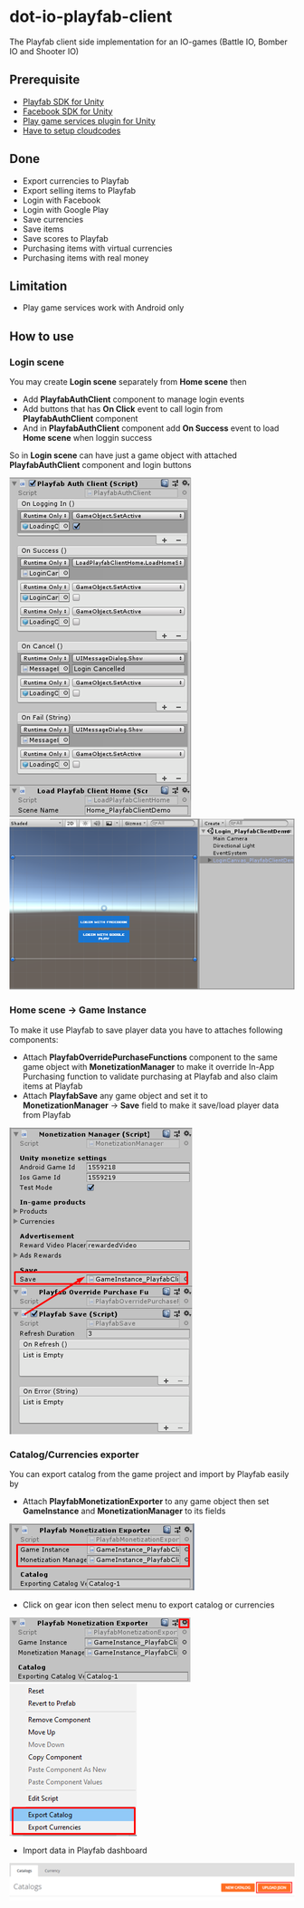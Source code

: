 # dot-io-playfab-client
The Playfab client side implementation for an IO-games (Battle IO, Bomber IO and Shooter IO)

## Prerequisite
- [Playfab SDK for Unity](https://api.playfab.com/sdks/unity)
- [Facebook SDK for Unity](https://developers.facebook.com/docs/unity/downloads)
- [Play game services plugin for Unity](https://github.com/playgameservices/play-games-plugin-for-unity/tree/android-java-client/current-build)
- [Have to setup cloudcodes](https://github.com/insthync/dot-io-playfab-cloudcodes)

## Done
- Export currencies to Playfab
- Export selling items to Playfab
- Login with Facebook
- Login with Google Play
- Save currencies
- Save items
- Save scores to Playfab
- Purchasing items with virtual currencies
- Purchasing items with real money

## Limitation
- Play game services work with Android only

## How to use
### Login scene
You may create **Login scene** separately from **Home scene** then 
- Add **PlayfabAuthClient** component to manage login events
- Add buttons that has **On Click** event to call login from **PlayfabAuthClient** component
- And in **PlayfabAuthClient** component add **On Success** event to load **Home scene** when loggin success

So in **Login scene** can have just a game object with attached **PlayfabAuthClient** component and login buttons 

![](./Screenshots/1.png)
![](./Screenshots/2.png)

### Home scene → Game Instance
To make it use Playfab to save player data you have to attaches following components:
- Attach **PlayfabOverridePurchaseFunctions** component to the same game object with **MonetizationManager** to make it override In-App Purchasing function to validate purchasing at Playfab and also claim items at Playfab
- Attach **PlayfabSave** any game object and set it to **MonetizationManager** → **Save** field to make it save/load player data from Playfab

![](./Screenshots/3.png)

### Catalog/Currencies exporter
You can export catalog from the game project and import by Playfab easily by
- Attach **PlayfabMonetizationExporter** to any game object then set **GameInstance** and **MonetizationManager** to its fields

![](./Screenshots/4.png)

- Click on gear icon then select menu to export catalog or currencies

![](./Screenshots/5.png)
![](./Screenshots/6.png)

- Import data in Playfab dashboard

![](./Screenshots/7.png)
